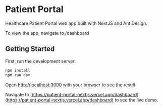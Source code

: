 # Patient Portal 
Healthcare Patient Portal web app built with NextJS and Ant Design.

To view the app, navigate to /dashboard

## Getting Started

First, run the development server:

```bash
npm install
npm run dev
```

Open [http://localhost:3000](http://localhost:3000) with your browser to see the result.


Navigate to [https://patient-portal-nextjs.vercel.app/dashboard](https://patient-portal-nextjs.vercel.app/dashboard) to see the live demo.

